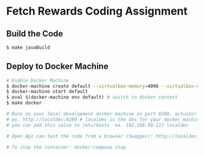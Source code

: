 # Fetch Rewards Coding Assignment 

## Build the Code
```bash
$ make javaBuild
```

## Deploy to Docker Machine 
```bash
# Enable Docker Machine
$ docker-machine create default --virtualbox-memory=4096 --virtualbox-no-share
$ docker-machine start default
$ eval $(docker-machine env default) # switch to docker context
$ make docker

# Runs on your local development docker machine on port 8280, actuator endpoints are on 8281
# ex. http://localdev:8280 # localdev is the dns for your docker machine. 
# you can add this value to /etc/hosts  ex. 192.168.99.117 localdev

# Open Api can test the code from a browser (Swagger): http://localdev:8280/swagger-ui.html

# To stop the container: docker-compose stop
```